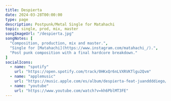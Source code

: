 ```yaml
---
title: Despierta
date: 2024-03-28T00:00:00
type: page
description: Postpunk/Metal Single for Matahachi
topic: single, prod, mix, master
songImageUrl: "/despierta.jpg"
songNotes: [
  "Composition, production, mix and master.",
  "Single for [Matahachi](https://www.instagram.com/matahachi_/).",
  "Post punk composition with a final hardcore breakdown."
]
socialIcons:
  - name: "spotify"
    url: "https://open.spotify.com/track/0HKxQr6nLVXRVKTlgu2Qvm"
  - name: "applemusic"
    url: "https://music.apple.com/es/album/despierta-feat-juanddddiego/1728506100"
  - name: "youtube"
    url: "https://www.youtube.com/watch?v=kh6PblMT3FE" 
---
```

